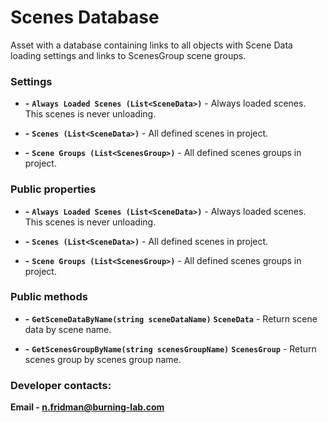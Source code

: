 ﻿# Scenes Database

Asset with a database containing links to all objects with Scene Data loading settings and links to ScenesGroup scene groups.

### Settings

- **-** **`Always Loaded Scenes (List<SceneData>)`** - Always loaded scenes. This scenes is never unloading.

- **-** **`Scenes (List<SceneData>)`** - All defined scenes in project.

- **-** **`Scene Groups (List<ScenesGroup>)`** - All defined scenes groups in project.

### Public properties

- **-** **`Always Loaded Scenes (List<SceneData>)`** - Always loaded scenes. This scenes is never unloading.

- **-** **`Scenes (List<SceneData>)`** - All defined scenes in project.

- **-** **`Scene Groups (List<ScenesGroup>)`** - All defined scenes groups in project.

### Public methods

- **-** **`GetSceneDataByName(string sceneDataName)`** **`SceneData`** - Return scene data by scene name.

- **-** **`GetScenesGroupByName(string scenesGroupName)`** **`ScenesGroup`** - Return scenes group by scenes group name.

### Developer contacts:

**Email - [n.fridman@burning-lab.com](mailto://n.fridman@burning-lab.com)**